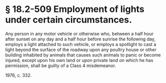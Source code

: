 # § 18.2-509 Employment of lights under certain circumstances.

<p>Any person in any motor vehicle or otherwise who, between a half hour after sunset on any day and a half hour before sunrise the following day, employs a light attached to such vehicle, or employs a spotlight to cast a light beyond the surface of the roadway upon any poultry house or other building inhabited by animals that causes such animals to panic or become injured, except upon his own land or upon private land on which he has permission, shall be guilty of a Class 4 misdemeanor.</p><p>1976, c. 332.</p>